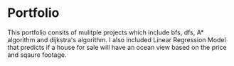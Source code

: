 # Portfolio
This portfolio consits of mulitple projects which include bfs, dfs, A* algorithm and  dijkstra's algorithm. I also included Linear Regression Model that predicts if a house for sale will have an ocean view based on the price and sqaure footage.
